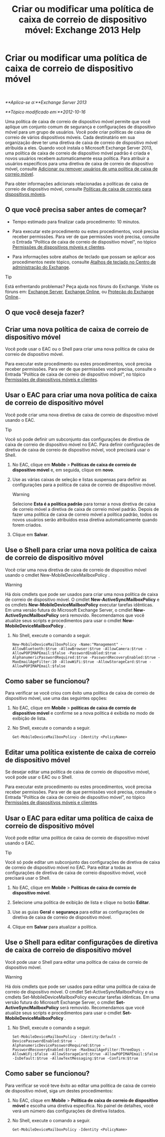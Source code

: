 ﻿---
title: 'Criar ou modificar uma política de caixa de correio de dispositivo móvel: Exchange 2013 Help'
TOCTitle: Criar ou modificar uma política de caixa de correio de dispositivo móvel
ms:assetid: b4a37a81-25e3-40ff-a18a-a62ae4493635
ms:mtpsurl: https://technet.microsoft.com/pt-br/library/Bb124315(v=EXCHG.150)
ms:contentKeyID: 50486445
ms.date: 05/22/2018
mtps_version: v=EXCHG.150
ms.translationtype: MT
---

# Criar ou modificar uma política de caixa de correio de dispositivo móvel

 

_**Aplica-se a:**Exchange Server 2013_

_**Tópico modificado em:**2012-10-16_

Uma política de caixa de correio de dispositivo móvel permite que você aplique um conjunto comum de segurança e configurações de dispositivo móvel para um grupo de usuários. Você pode criar políticas de caixa de correio de vários dispositivos móveis. Cada destinatário em sua organização deve ter uma diretiva de caixa de correio de dispositivo móvel atribuída a eles. Quando você instala o Microsoft Exchange Server 2013, uma política de caixa de correio de dispositivo móvel padrão é criada e novos usuários recebem automaticamente essa política. Para atribuir a usuários específicos para uma diretiva de caixa de correio de dispositivo móvel, consulte [Adicionar ou remover usuários de uma política de caixa de correio móvel](add-or-remove-users-from-a-mobile-mailbox-policy-exchange-2013-help.md).

Para obter informações adicionais relacionadas a políticas de caixa de correio de dispositivo móvel, consulte [Políticas de caixa de correio para dispositivos móveis](mobile-device-mailbox-policies-exchange-2013-help.md).

## O que você precisa saber antes de começar?

  - Tempo estimado para finalizar cada procedimento: 10 minutos.

  - Para executar este procedimento ou estes procedimentos, você precisa receber permissões. Para ver de que permissões você precisa, consulte o Entrada "Política de caixa de correio de dispositivo móvel", no tópico [Permissões de dispositivos móveis e clientes](clients-and-mobile-devices-permissions-exchange-2013-help.md).

  - Para informações sobre atalhos de teclado que possam se aplicar aos procedimentos neste tópico, consulte [Atalhos de teclado no Centro de administração do Exchange](keyboard-shortcuts-in-the-exchange-admin-center-exchange-online-protection-help.md).


> [!TIP]
> Está enfrentando problemas? Peça ajuda nos fóruns do Exchange. Visite os fóruns em: <A href="https://go.microsoft.com/fwlink/p/?linkid=60612">Exchange Server</A>, <A href="https://go.microsoft.com/fwlink/p/?linkid=267542">Exchange Online</A>, ou <A href="https://go.microsoft.com/fwlink/p/?linkid=285351">Proteção do Exchange Online</A>..



## O que você deseja fazer?

## Criar uma nova política de caixa de correio de dispositivo móvel

Você pode usar o EAC ou o Shell para criar uma nova política de caixa de correio de dispositivo móvel.

Para executar este procedimento ou estes procedimentos, você precisa receber permissões. Para ver de que permissões você precisa, consulte o Entrada "Política de caixa de correio de dispositivo móvel", no tópico [Permissões de dispositivos móveis e clientes](clients-and-mobile-devices-permissions-exchange-2013-help.md).

## Usar o EAC para criar uma nova política de caixa de correio de dispositivo móvel

Você pode criar uma nova diretiva de caixa de correio de dispositivo móvel usando o EAC.


> [!TIP]
> Você só pode definir um subconjunto das configurações de diretiva de caixa de correio de dispositivo móvel no EAC. Para definir configurações de diretiva de caixa de correio de dispositivo móvel, você precisará usar o Shell.



1.  No EAC, clique em **Mobile** \> **Políticas de caixa de correio de dispositivo móvel** e, em seguida, clique em **novo**.

2.  Use as várias caixas de seleção e listas suspensas para definir as configurações para a política de caixa de correio de dispositivo móvel.
    

    > [!WARNING]
    > Selecione <STRONG>Esta é a política padrão</STRONG> para tornar a nova diretiva de caixa de correio móvel a diretiva de caixa de correio móvel padrão. Depois de fazer uma política de caixa de correio móvel a política padrão, todos os novos usuários serão atribuídos essa diretiva automaticamente quando forem criados.



3.  Clique em **Salvar**.

## Use o Shell para criar uma nova política de caixa de correio de dispositivo móvel

Você criar uma nova diretiva de caixa de correio de dispositivo móvel usando o cmdlet New-MobileDeviceMailboxPolicy .


> [!WARNING]
> Há dois cmdlets que pode ser usados para criar uma nova política de caixa de correio de dispositivo móvel. O cmdlet <STRONG>New-ActiveSyncMailboxPolicy</STRONG> e os cmdlets <STRONG>New-MobileDeviceMailboxPolicy</STRONG> executar tarefas idênticas. Em uma versão futura do Microsoft Exchange Server, o cmdlet <STRONG>New-ActiveSyncMailboxPolicy</STRONG> será removido. Recomendamos que você atualize seus scripts e procedimentos para usar o cmdlet <STRONG>New-MobileDeviceMailboxPolicy</STRONG> .



1.  No Shell, execute o comando a seguir.
    
        New-MobileDeviceMailboxPolicy -Name:"Management" -AllowBluetooth:$true -AllowBrowser:$true -AllowCamera:$true -AllowPOPIMAPEmail:$false -PasswordEnabled:$true -AlphanumericPasswordRequired:$true -PasswordRecoveryEnabled:$true -MaxEmailAgeFilter:10 -AllowWiFi:$true -AllowStorageCard:$true -AllowPOPIMAPEmail:$false

## Como saber se funcionou?

Para verificar se você criou com êxito uma política de caixa de correio de dispositivo móvel, use uma das seguintes opções:

1.  No EAC, clique em **Mobile** \> **políticas de caixa de correio de dispositivo móvel** e confirme se a nova política é exibida no modo de exibição de lista.

2.  No Shell, execute o comando a seguir.
    
        Get-MobileDeviceMailboxPolicy -Identity <PolicyName> 

## Editar uma política existente de caixa de correio de dispositivo móvel

Se desejar editar uma política de caixa de correio de dispositivo móvel, você pode usar o EAC ou o Shell.

Para executar este procedimento ou estes procedimentos, você precisa receber permissões. Para ver de que permissões você precisa, consulte o Entrada "Política de caixa de correio de dispositivo móvel", no tópico [Permissões de dispositivos móveis e clientes](clients-and-mobile-devices-permissions-exchange-2013-help.md).

## Usar o EAC para editar uma política de caixa de correio de dispositivo móvel

Você pode editar uma política de caixa de correio de dispositivo móvel usando o EAC.


> [!TIP]
> Você só pode editar um subconjunto das configurações de diretiva de caixa de correio de dispositivo móvel no EAC. Para editar a todas as configurações de diretiva de caixa de correio dispositivo móvel, você precisará usar o Shell.



1.  No EAC, clique em **Mobile** \> **Políticas de caixa de correio de dispositivo móvel**.

2.  Selecione uma política de exibição de lista e clique no botão **Editar**.

3.  Use as guias **Geral** e **segurança** para editar as configurações de diretiva de caixa de correio de dispositivo móvel.

4.  Clique em **Salvar** para atualizar a política.

## Use o Shell para editar configurações de diretiva de caixa de correio de dispositivo móvel

Você pode usar o Shell para editar uma política de caixa de correio de dispositivo móvel.


> [!WARNING]
> Há dois cmdlets que pode ser usados para editar uma política de caixa de correio de dispositivo móvel. O cmdlet Set-ActiveSyncMailboxPolicy e os cmdlets Set-MobileDeviceMailboxPolicy executar tarefas idênticas. Em uma versão futura do Microsoft Exchange Server, o cmdlet <STRONG>Set-ActiveSyncMailboxPolicy</STRONG> será removido. Recomendamos que você atualize seus scripts e procedimentos para usar o cmdlet <STRONG>Set-MobileDeviceMailboxPolicy</STRONG> .



1.  No Shell, execute o comando a seguir.
    
        Set-MobileDeviceMailboxPolicy -Identity:Default -DevicePasswordEnabled:$true -AlphanumericDevicePasswordRequired:$true -PasswordRecoveryEnabled:$true -MaxEmailAgeFilter:ThreeDays -AllowWiFi:$false -AllowStorageCard:$true -AllowPOPIMAPEmail:$false -IsDefault:$true -AllowTextMessaging:$true -Confirm:$true

## Como saber se funcionou?

Para verificar se você teve êxito ao editar uma política de caixa de correio de dispositivo móvel, siga um destes procedimentos:

1.  No EAC, clique em **Mobile** \> **Política de caixa de correio de dispositivo móvel** e escolha uma diretiva específica. No painel de detalhes, você verá um número das configurações de diretiva listados.

2.  No Shell, execute o comando a seguir.
    
        Get-MobileDeviceMailboxPolicy -Identity <PolicyName>

